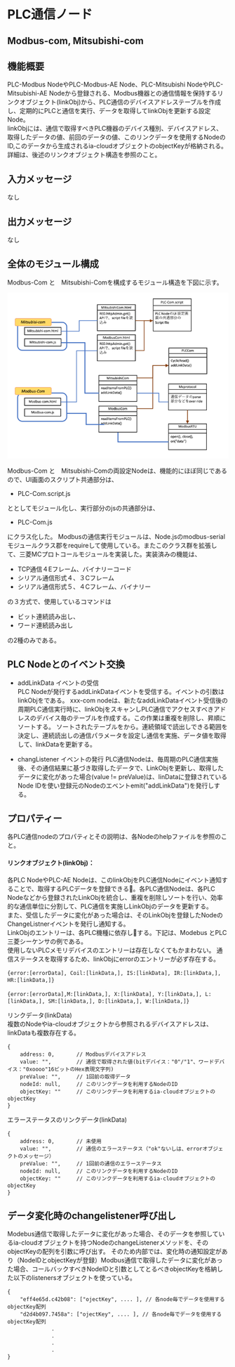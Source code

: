 # PLC通信ノード

## Modbus-com, Mitsubishi-com

## 機能概要
PLC-Modbus NodeやPLC-Modbus-AE Node、PLC-Mitsubishi NodeやPLC-Mitsubishi-AE Nodeから登録される、Modbus機器との通信情報を保持するリンクオブジェクト(linkObj)から、PLC通信のデバイスアドレステーブルを作成し、定期的にPLCと通信を実行、データを取得してlinkObjを更新する設定Node。  
linkObjには、通信で取得すべきPLC機器のデバイス種別、デバイスアドレス、取得したデータの値、前回のデータの値、このリンクデータを使用するNodeのID,このデータから生成されるia-cloudオブジェクトのobjectKeyが格納される。詳細は、後述のリンクオブジェクト構造を参照のこと。

## 入力メッセージ
なし  

## 出力メッセージ
なし

## 全体のモジュール構成

Modbus-Com と　Mitsubishi-Comを構成するモジュール構造を下図に示す。

![構成図](com-nodes_diagram.png)

Modbus-Com と　Mitsubishi-Comの両設定Nodeは、機能的にほぼ同じであるので、UI画面のスクリプト共通部分は、  
* PLC-Com.script.js  

ととしてモジュール化し、実行部分のjsの共通部分は、  
* PLC-Com.js  

にクラス化した。
Modbusの通信実行モジュールは、Node.jsのmodbus-serialモジュールクラス郡をrequireして使用している。またこのクラス群を拡張して、三菱MCプロトコールモジュールを実装した。実装済みの機能は、  
* TCP通信４Eフレーム、バイナリーコード
* シリアル通信形式４、３Cフレーム
* シリアル通信形式５、４Cフレーム、バイナリー  

の３方式で、使用しているコマンドは  
* ビット連続読み出し、
* ワード連続読み出し  

の2種のみである。



## PLC Nodeとのイベント交換

* addLinkData イベントの受信  
PLC Nodeが発行するaddLinkDataイベントを受信する。イベントの引数はlinkObjをである。
xxx-com nodeは、新たなaddLinkDataイベント受信後の周期PLC通信実行時に、linkObjをスキャンしPLC通信でアクセスすべきアドレスのデバイス毎のテーブルを作成する。この作業は重複を削除し、昇順にソートする。
ソートされたテーブルをから。連続領域で読出しできる範囲を決定し、連続読出しの通信パラメータを設定し通信を実施、データ値を取得して、linkDataを更新する。

* changListener イベントの発行
PLC通信Nodeは、毎周期のPLC通信実施後、その通信結果に基づき取得したデータで、LinkObjを更新し、取得したデータに変化があった場合(value != preValue)は、linDataに登録されているNode IDを使い登録元のNodeのエベントemit("addLinkData")を発行しする。

## プロパティー

各PLC通信nodeのプロパティとその説明は、各Nodeのhelpファイルを参照のこと。

#### リンクオブジェクト(linkObj)：

各PLC NodeやPLC-AE Nodeは、このlinkObjをPLC通信Nodeにイベント通知することで、取得するPLCデータを登録できる。各PLC通信Nodeは、各PLC Nodeなどから登録されたLinkObjを統合し、重複を削除しソートを行い、効率的な通信単位に分割して、PLC通信を実施しLinkObjのデータを更新する。  
また、受信したデータに変化があった場合は、そのLinkObjを登録したNodeのChangeListnerイベントを発行し通知する。  
LinkObjのエントリーは、各PLC機種に依存しする。下記は、Modebus とPLC三菱シーケンサの例である。  
使用しないPLCメモリデバイスのエントリーは存在しなくてもかまわない。
通信ステータスを取得するため、linkObjにerrorのエントリーが必ず存在する。

```
{error:[errorData], Coil:[linkData,], IS:[linkData], IR:[linkData,], HR:[linkData,]}

{error:[errorData],M:[linkData,], X:[linkData], Y:[linkData,], L:[linkData,], SM:[linkData,], D:[linkData,], W:[linkData,]}
```
リンクデータ(linkData)  
複数のNodeやia-cloudオブジェクトから参照されるデバイスアドレスは、linkDataも複数存在する。

```
{
    address: 0,       // Modbusデバイスアドレス
    value: "",        // 通信で取得された値(bitデバイス："0"/"1"、ワードデバイス："0xoooo"16ビットのHex表現文字列)
    preValue: "",     // 1回前の取得データ
    nodeId: null,     // このリンクデータを利用するNodeのID
    objectKey: ""     // このリンクデータを利用するia-cloudオブジェクトのobjectKey
}
```
エラーステータスのリンクデータ(linkData)   
```
{
    address: 0,       // 未使用
    value: "",        // 通信のエラーステータス（"ok"ないしは、errorオブジェクトのメッセージ）
    preValue: "",     // 1回前の通信のエラーステータス
    nodeId: null,     // このリンクデータを利用するNodeのID
    objectKey: ""     // このリンクデータを利用するia-cloudオブジェクトのobjectKey
}
```

## データ変化時のchangelistener呼び出し  
Modebus通信で取得したデータに変化があった場合、そのデータを参照しているia-cloudオブジェクトを持つNodeのchangeListenerメソッドを、そのobjectKeyの配列を引数に呼び出す。
そのため内部では、変化時の通知設定があり（NodeIDとobjectKeyが登録）Modbus通信で取得したデータに変化があった場合、コールバックすべきNodeIDと引数としてとるべきobjectKeyを格納した以下のlistenersオブジェクトを使っている。
```
{
    "eff4e65d.c42b08": ["ojectKey", .... ], // 各node毎でデータを使用するobjectKey配列
    "d2d4b097.7458a": ["ojectKey", .... ], // 各node毎でデータを使用するobjectKey配列
              .
              .
              .
              .
}
```
